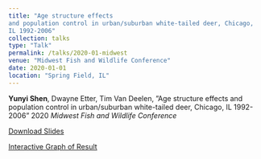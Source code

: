 ```yaml
---
title: "Age structure effects
and population control in urban/suburban white-tailed deer, Chicago,
IL 1992-2006"
collection: talks
type: "Talk"
permalink: /talks/2020-01-midwest
venue: "Midwest Fish and Wildlife Conference"
date: 2020-01-01
location: "Spring Field, IL"
---
```


**Yunyi Shen**, Dwayne Etter, Tim Van Deelen, ”Age structure effects
and population control in urban/suburban white-tailed deer, Chicago,
IL 1992-2006” 2020 *Midwest Fish and Wildlife Conference*

[Download Slides](https://YunyiShen.github.io/files/Midwest.pdf)

[Interactive Graph of Result](https://yunyishen.shinyapps.io/chicago_scheme/)
